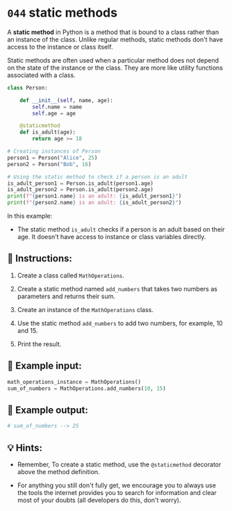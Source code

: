 # `044` static methods

A **static method** in Python is a method that is bound to a class rather than an instance of the class. Unlike regular methods, static methods don't have access to the instance or class itself.

Static methods are often used when a particular method does not depend on the state of the instance or the class. They are more like utility functions associated with a class.

```py
class Person:

    def __init__(self, name, age):
        self.name = name
        self.age = age

    @staticmethod
    def is_adult(age):
        return age >= 18

# Creating instances of Person
person1 = Person("Alice", 25)
person2 = Person("Bob", 16)

# Using the static method to check if a person is an adult
is_adult_person1 = Person.is_adult(person1.age)
is_adult_person2 = Person.is_adult(person2.age)
print(f"{person1.name} is an adult: {is_adult_person1}")
print(f"{person2.name} is an adult: {is_adult_person2}")
```        

In this example:

+ The static method `is_adult` checks if a person is an adult based on their age. It doesn't have access to instance or class variables directly.

## 📝 Instructions:

1. Create a class called `MathOperations`.

2. Create a static method named `add_numbers` that takes two numbers as parameters and returns their sum.

3. Create an instance of the `MathOperations` class.

4. Use the static method `add_numbers` to add two numbers, for example, 10 and 15.

5. Print the result.

## 📎 Example input:

```py
math_operations_instance = MathOperations()
sum_of_numbers = MathOperations.add_numbers(10, 15)
```

## 📎 Example output:

```py
# sum_of_numbers --> 25
```

## 💡 Hints:

+ Remember, To create a static method, use the `@staticmethod` decorator above the method definition.

+ For anything you still don't fully get, we encourage you to always use the tools the internet provides you to search for information and clear most of your doubts (all developers do this, don't worry).
